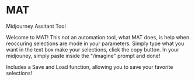 # MAT
 Midjourney Assitant Tool

Welcome to MAT!  This not an automation tool, what MAT does, is help when reoccuring selections are mode in your parameters.  Simply type what you want in the text box make your selections, click the copy button.  In your midjouney, simply paste inside the "/imagine" prompt and done!

Includes a Save and Load function, allowing you to save your favorite selections!